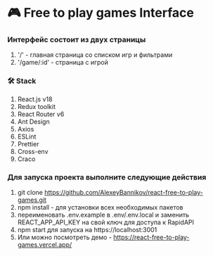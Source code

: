 # 🎮 Free to play games Interface

### Интерфейс состоит из двух страницы
1. '/' - главная страница со списком игр и фильтрами 
2. '/game/:id' - страница с игрой

### 🛠 Stack
1. React.js v18
2. Redux toolkit
3. React Router v6
4. Ant Design
5. Axios
6. ESLint
7. Prettier
8. Cross-env
9. Craco

### Для запуска проекта выполните следующие действия
1. git clone https://github.com/AlexeyBannikov/react-free-to-play-games.git 
2. npm install - для установки всех необходимых пакетов
3. переименовать .env.example в .env/.env.local и заменить REACT_APP_API_KEY на свой ключ для доступа к RapidAPI
4. npm start для запуска на https://localhost:3001
5. Или можно посмотреть демо - https://react-free-to-play-games.vercel.app/
